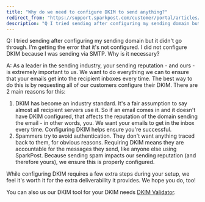 ```yaml
---
title: "Why do we need to configure DKIM to send anything?"
redirect_from: "https://support.sparkpost.com/customer/portal/articles/1950126-why-do-we-need-to-configure-dkim-to-send-anything-"
description: "Q I tried sending after configuring my sending domain but it didn't go through I m getting the error that it's not configured I did not configure DKIM because I was sending via SMTP Why is it necessary A As a leader in the sending industry your sending reputation and..."
---
```


Q: I tried sending after configuring my sending domain but it didn't go through. I'm getting the error that it's not configured. I did not configure DKIM because I was sending via SMTP. Why is it necessary? 

A: As a leader in the sending industry, your sending reputation - and ours - is extremely important to us. We want to do everything we can to ensure that your emails get into the recipient inboxes every time. The best way to do this is by requesting all of our customers configure their DKIM. There are 2 main reasons for this:

1.  DKIM has become an industry standard. It's a fair assumption to say almost all recipient servers use it. So if an email comes in and it doesn't have DKIM configured, that affects the reputation of the domain sending the email - in other words, you. We want your emails to get in the inbox every time. Configuring DKIM helps ensure you're successful. 
2.  Spammers try to avoid authentication. They don't want anything traced back to them, for obvious reasons. Requiring DKIM means they are accountable for the messages they send, like anyone else using SparkPost. Because sending spam impacts our sending reputation (and therefore yours), we ensure this is properly configured.

While configuring DKIM requires a few extra steps during your setup, we feel it's worth it for the extra deliverability it provides. We hope you do, too!

You can also us our DKIM tool for your DKIM needs [DKIM Validator](https://tools.sparkpost.com/dkim).